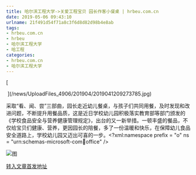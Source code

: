```yaml
---
title: 哈尔滨工程大学->关爱工程宝贝 园长作客小餐桌 | hrbeu.com.cn
date: 2019-05-06 09:43:10
urlname: 21f491d54f71a8c3f6d8d82d98b4e8ab
tags: 
- hrbeu.com.cn
- hrbeu
- 哈尔滨工程大学
- 哈工程
categories:
- hrbeu.com.cn
- 哈尔滨工程大学
---
```


[

 ](/news/UploadFiles_4906/201904/2019041209273785.jpg)

采取“看、闻、尝”三部曲，园长走近幼儿餐桌，与孩子们共同用餐，及时发现和改进问题，不断提升用餐品质，这是近日学校幼儿园积极落实教育部等部门颁发的《学校食品安全与营养健康管理规定》，出台的又一新举措。一顿丰盛的餐品，不仅给宝贝们健康、营养，更因园长的陪餐，多了一份温暖和快乐，在保障幼儿食品安全道路上，学校幼儿园又迈出可喜的一步。<?xml:namespace prefix = "o" ns = "urn:schemas-microsoft-com:office:office" />

![图](http://gongxue.cn/news/UploadFiles_4906/201904/2019041210405369.jpg)

[转入文章首发地址](http://gongxue.cn/news/2019/201904/news_195065.html)